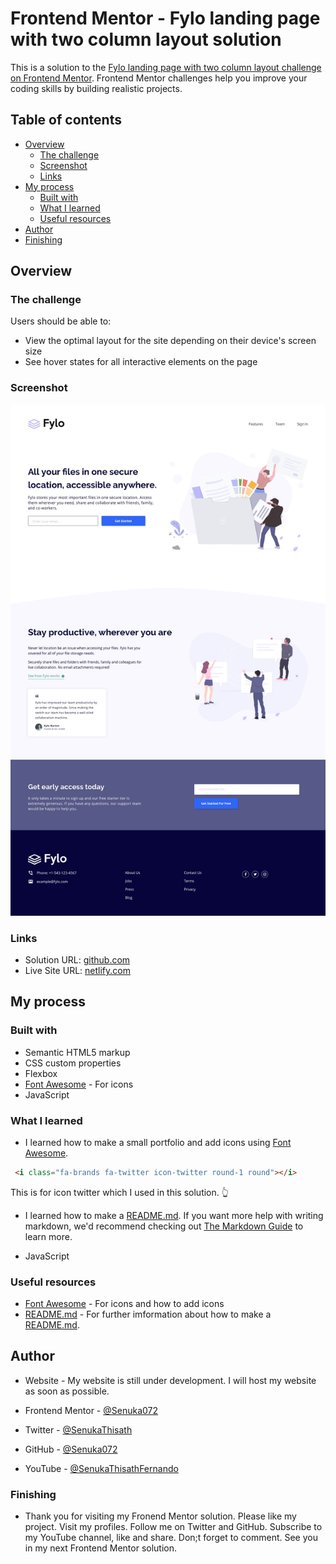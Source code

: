 # Frontend Mentor - Fylo landing page with two column layout solution

This is a solution to the [Fylo landing page with two column layout challenge on Frontend Mentor](https://www.frontendmentor.io/challenges/fylo-landing-page-with-two-column-layout-5ca5ef041e82137ec91a50f5). Frontend Mentor challenges help you improve your coding skills by building realistic projects. 

## Table of contents

- [Overview](#overview)
  - [The challenge](#the-challenge)
  - [Screenshot](#screenshot)
  - [Links](#links)
- [My process](#my-process)
  - [Built with](#built-with)
  - [What I learned](#what-i-learned)
  - [Useful resources](#useful-resources)
- [Author](#author)
- [Finishing](#finishing)


## Overview

### The challenge

Users should be able to:

- View the optimal layout for the site depending on their device's screen size
- See hover states for all interactive elements on the page

### Screenshot

![](./design/desktop-design.jpg)

### Links

- Solution URL: [github.com](https://github.com/Senuka072/-Fylo-landing-page-with-two-column-layout.git)
- Live Site URL: [netlify.com](https://fylo-landing-page-senuka-solution.netlify.app/)

## My process

### Built with

- Semantic HTML5 markup
- CSS custom properties
- Flexbox
- [Font Awesome](https://fontawesome.com/) - For icons
- JavaScript

### What I learned

- I learned how to make a small portfolio and add icons using [Font Awesome](https://fontawesome.com/).
```html
 <i class="fa-brands fa-twitter icon-twitter round-1 round"></i>
````
This is for icon twitter which I used in this solution. 👆

- I learned how to make a [README.md](./README.md). If you want more help with writing markdown, we'd recommend checking out [The Markdown Guide](https://www.markdownguide.org/) to learn more.

- JavaScript

### Useful resources

- [Font Awesome](https://fontawesome.com/) - For icons and how to add icons
- [README.md](./README.md) - For further imformation about how to make a [README.md](./README.md).

## Author

- Website - My website is still under development. I will host my website as soon as possible.

- Frontend Mentor - [@Senuka072](https://www.frontendmentor.io/profile/Senuka072)

- Twitter - [@SenukaThisath](https://twitter.com/SenukaThisath)

- GitHub - [@Senuka072](https://github.com/Senuka072)

- YouTube - [@SenukaThisathFernando](https://youtube.com/SenukaThisathFernando)

### Finishing

- Thank you for visiting my Fronend Mentor solution. Please like my project. Visit my profiles. Follow me on Twitter and GitHub. Subscribe to my YouTube channel, like and share. Don;t forget to comment. See you in my next Frontend Mentor solution.
